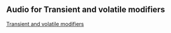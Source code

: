 ## Audio for Transient and volatile modifiers
[Transient and volatile modifiers](https://drive.google.com/file/d/1yqz7AyZBO6eOF5dmBVpzF1JrSOvW5LQJ/view?usp=sharing)
